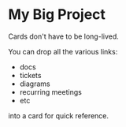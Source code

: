 # My Big Project

Cards don't have to be long-lived. 

You can drop all the various links: 

* docs
* tickets
* diagrams
* recurring meetings
* etc

into a card for quick reference.

